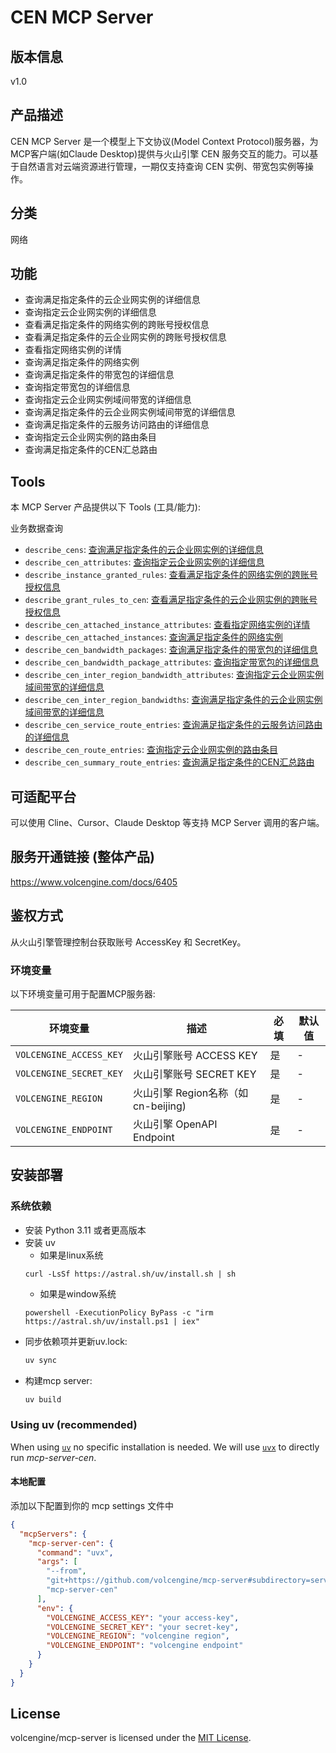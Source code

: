 # CEN MCP Server 

## 版本信息
v1.0

## 产品描述

CEN MCP Server 是一个模型上下文协议(Model Context Protocol)服务器，为MCP客户端(如Claude Desktop)提供与火山引擎 CEN 服务交互的能力。可以基于自然语言对云端资源进行管理，一期仅支持查询 CEN 实例、带宽包实例等操作。
## 分类
网络

## 功能

- 查询满足指定条件的云企业网实例的详细信息
- 查询指定云企业网实例的详细信息
- 查看满足指定条件的网络实例的跨账号授权信息
- 查看满足指定条件的云企业网实例的跨账号授权信息
- 查看指定网络实例的详情
- 查询满足指定条件的网络实例
- 查询满足指定条件的带宽包的详细信息
- 查询指定带宽包的详细信息
- 查询指定云企业网实例域间带宽的详细信息
- 查询满足指定条件的云企业网实例域间带宽的详细信息
- 查询满足指定条件的云服务访问路由的详细信息
- 查询指定云企业网实例的路由条目
- 查询满足指定条件的CEN汇总路由

## Tools
本 MCP Server 产品提供以下 Tools (工具/能力):

业务数据查询
- `describe_cens`: [查询满足指定条件的云企业网实例的详细信息](https://www.volcengine.com/docs/6405/78275)
- `describe_cen_attributes`: [查询指定云企业网实例的详细信息](https://www.volcengine.com/docs/6405/78273)
- `describe_instance_granted_rules`: [查看满足指定条件的网络实例的跨账号授权信息](https://www.volcengine.com/docs/6405/108810)
- `describe_grant_rules_to_cen`: [查看满足指定条件的云企业网实例的跨账号授权信息](https://www.volcengine.com/docs/6405/108811)
- `describe_cen_attached_instance_attributes`: [查看指定网络实例的详情](https://www.volcengine.com/docs/6405/78279)
- `describe_cen_attached_instances`: [查询满足指定条件的网络实例](https://www.volcengine.com/docs/6405/78280)
- `describe_cen_bandwidth_packages`: [查询满足指定条件的带宽包的详细信息](https://www.volcengine.com/docs/6405/101141)
- `describe_cen_bandwidth_package_attributes`: [查询指定带宽包的详细信息](https://www.volcengine.com/docs/6405/101142)
- `describe_cen_inter_region_bandwidth_attributes`: [查询指定云企业网实例域间带宽的详细信息](https://www.volcengine.com/docs/6405/81008)
- `describe_cen_inter_region_bandwidths`: [查询满足指定条件的云企业网实例域间带宽的详细信息](https://www.volcengine.com/docs/6405/81009)
- `describe_cen_service_route_entries`: [查询满足指定条件的云服务访问路由的详细信息](https://www.volcengine.com/docs/6405/119648)
- `describe_cen_route_entries`: [查询指定云企业网实例的路由条目](https://www.volcengine.com/docs/6405/78283)
- `describe_cen_summary_route_entries`: [查询满足指定条件的CEN汇总路由](https://www.volcengine.com/docs/6405/68979)

## 可适配平台

可以使用 Cline、Cursor、Claude Desktop 等支持 MCP Server 调用的客户端。

## 服务开通链接 (整体产品)

<https://www.volcengine.com/docs/6405>

## 鉴权方式

从火山引擎管理控制台获取账号 AccessKey 和 SecretKey。

### 环境变量

以下环境变量可用于配置MCP服务器:

| 环境变量                    | 描述                         | 必填 | 默认值 |
|-------------------------|----------------------------|----|-----|
| `VOLCENGINE_ACCESS_KEY` | 火山引擎账号 ACCESS KEY          | 是  | -   |
| `VOLCENGINE_SECRET_KEY` | 火山引擎账号 SECRET KEY          | 是  | -   |
| `VOLCENGINE_REGION`     | 火山引擎 Region名称（如cn-beijing) | 是  | -   |
| `VOLCENGINE_ENDPOINT`   | 火山引擎 OpenAPI Endpoint      | 是  | -   |

## 安装部署

### 系统依赖

- 安装 Python 3.11 或者更高版本
- 安装 uv
    - 如果是linux系统
  ```
  curl -LsSf https://astral.sh/uv/install.sh | sh
  ```
    - 如果是window系统
  ```
  powershell -ExecutionPolicy ByPass -c "irm https://astral.sh/uv/install.ps1 | iex"
  ```
- 同步依赖项并更新uv.lock:
  ```bash
  uv sync
  ```
- 构建mcp server:
  ```bash
  uv build
  ```

### Using uv (recommended)

When using [`uv`](https://docs.astral.sh/uv/) no specific installation is needed. We will
use [`uvx`](https://docs.astral.sh/uv/guides/tools/) to directly run *mcp-server-cen*.

#### 本地配置

添加以下配置到你的 mcp settings 文件中

```json
{
  "mcpServers": {
    "mcp-server-cen": {
      "command": "uvx",
      "args": [
        "--from",
        "git+https://github.com/volcengine/mcp-server#subdirectory=server/mcp_server_cen",
        "mcp-server-cen"
      ],
      "env": {
        "VOLCENGINE_ACCESS_KEY": "your access-key",
        "VOLCENGINE_SECRET_KEY": "your secret-key",
        "VOLCENGINE_REGION": "volcengine region",
        "VOLCENGINE_ENDPOINT": "volcengine endpoint"
      }
    }
  }
}
```

## License

volcengine/mcp-server is licensed under the [MIT License](https://github.com/volcengine/mcp-server/blob/main/LICENSE).
